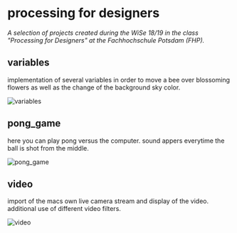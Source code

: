 # processing for designers
_A selection of projects created during the WiSe 18/19 in the class "Processing for Designers" at the Fachhochschule Potsdam (FHP)._


## variables
implementation of several variables in order to move a bee over blossoming flowers as well as the change of the background sky color. 

![variables](https://user-images.githubusercontent.com/46717848/51380375-e7de2480-1b11-11e9-9d0e-f562aa945e24.jpg)


## pong_game
here you can play pong versus the computer. sound appers everytime the ball is shot from the middle. 

![pong_game](https://user-images.githubusercontent.com/46717848/51380440-0f34f180-1b12-11e9-984a-56a2f4788340.jpg)





## video
import of the macs own live camera stream and display of the video. additional use of different video filters.

![video](https://user-images.githubusercontent.com/46717848/51379850-b153da00-1b10-11e9-8580-e09f95084682.jpg)

